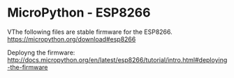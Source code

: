 # MicroPython - ESP8266

VThe following files are stable firmware for the ESP8266.
https://micropython.org/download#esp8266

Deployng the firmware:
http://docs.micropython.org/en/latest/esp8266/tutorial/intro.html#deploying-the-firmware




